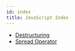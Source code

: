 ```yaml
---
id: index
title: JavaScript Index
---
```


- [Destructuring](destructuring.md)
- [Spread Operator](spread-operator.md)
